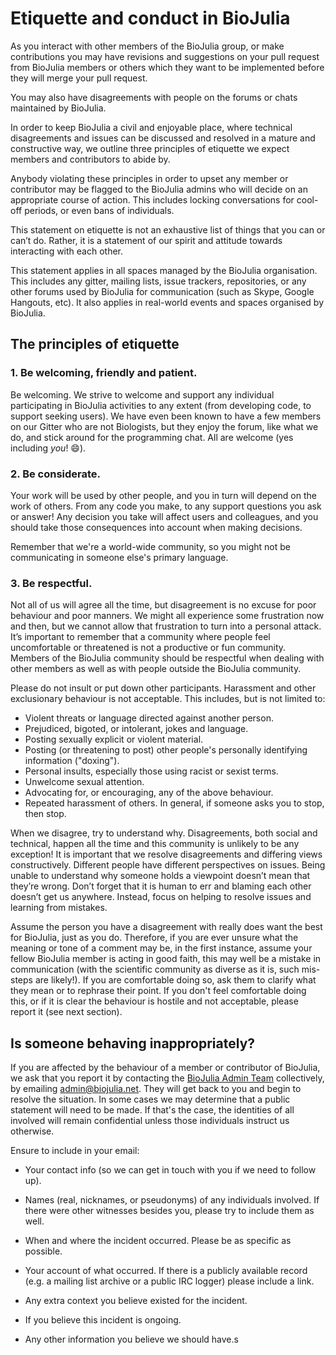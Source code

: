 # Etiquette and conduct in BioJulia

As you interact with other members of the BioJulia group, or make contributions
you may have revisions and suggestions on your pull request from BioJulia members
or others which they want to be implemented before they will merge your pull request.

You may also have disagreements with people on the forums or chats maintained by
BioJulia.

In order to keep BioJulia a civil and enjoyable place, where technical disagreements
and issues can be discussed and resolved in a mature and constructive way, we
outline three principles of etiquette we expect members and contributors to abide by.

Anybody violating these principles in order to upset any member or contributor
may be flagged to the BioJulia admins who will decide on an appropriate
course of action. This includes locking conversations for cool-off periods, or
even bans of individuals.

This statement on etiquette is not an exhaustive list of things that you can or can’t do.
Rather, it is a statement of our spirit and attitude towards interacting with each other.

This statement applies in all spaces managed by the BioJulia organisation.
This includes any gitter, mailing lists, issue trackers, repositories, or any
other forums used by BioJulia for communication (such as Skype, Google Hangouts, etc).
It also applies in real-world events and spaces organised by BioJulia.

## The principles of etiquette

### 1. Be welcoming, friendly and patient.

Be welcoming. We strive to welcome and support any individual participating in
BioJulia activities to any extent (from developing code, to support seeking
users). We have even been known to have a few members on our Gitter who are not
Biologists, but they enjoy the forum, like what we do, and stick around for the
programming chat. All are welcome (yes including _you_! :smile:).

### 2. Be considerate.

Your work will be used by other people, and you in turn will depend on the work
of others. From any code you make, to any support questions you ask or answer!
Any decision you take will affect users and colleagues, and you should take
those consequences into account when making decisions.

Remember that we're a world-wide community, so you might not be communicating
in someone else's primary language.

### 3. Be respectful.

Not all of us will agree all the time, but disagreement is no excuse for poor
behaviour and poor manners. We might all experience some frustration now and then,
but we cannot allow that frustration to turn into a personal attack.
It’s important to remember that a community where people feel uncomfortable or
threatened is not a productive or fun community.
Members of the BioJulia community should be respectful when dealing with other
members as well as with people outside the BioJulia community.

Please do not insult or put down other participants.
Harassment and other exclusionary behaviour is not acceptable.
This includes, but is not limited to:
   - Violent threats or language directed against another person.
   - Prejudiced, bigoted, or intolerant, jokes and language.
   - Posting sexually explicit or violent material.
   - Posting (or threatening to post) other people's personally identifying
     information ("doxing").
   - Personal insults, especially those using racist or sexist terms.
   - Unwelcome sexual attention.
   - Advocating for, or encouraging, any of the above behaviour.
   - Repeated harassment of others. In general, if someone asks you to stop,
     then stop.

When we disagree, try to understand why.
Disagreements, both social and technical, happen all the time and this
community is unlikely to be any exception!
It is important that we resolve disagreements and differing views constructively.
Different people have different perspectives on issues.
Being unable to understand why someone holds a viewpoint doesn’t mean that
they’re wrong.
Don’t forget that it is human to err and blaming each other doesn’t get us
anywhere.
Instead, focus on helping to resolve issues and learning from mistakes.

Assume the person you have a disagreement with really does want the best for
BioJulia, just as you do.
Therefore, if you are ever unsure what the meaning or tone of a comment may be,
in the first instance, assume your fellow BioJulia member is acting in good
faith, this may well be a mistake in communication
(with the scientific community as diverse as it is, such mis-steps are likely!).
If you are comfortable doing so, ask them to clarify what they mean or to rephrase
their point. If you don't feel comfortable doing this, or if it is clear the
behaviour is hostile and not acceptable, please report it (see next section).

## Is someone behaving inappropriately?

If you are affected by the behaviour of a member or contributor of BioJulia,
we ask that you report it by contacting the
[BioJulia Admin Team](https://github.com/orgs/BioJulia/teams/admin/members)
collectively, by emailing [admin@biojulia.net](admin@biojulia.net).
They will get back to you and begin to resolve the situation.
In some cases we may determine that a public statement will need to be made.
If that's the case, the identities of all involved will remain
confidential unless those individuals instruct us otherwise.

Ensure to include in your email:

- Your contact info (so we can get in touch with you if we need to follow up).

- Names (real, nicknames, or pseudonyms) of any individuals involved.
  If there were other witnesses besides you, please try to include them as well.

- When and where the incident occurred. Please be as specific as possible.

- Your account of what occurred. If there is a publicly available record
  (e.g. a mailing list archive or a public IRC logger) please include a link.

- Any extra context you believe existed for the incident.

- If you believe this incident is ongoing.

- Any other information you believe we should have.s
